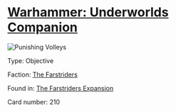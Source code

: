 # [Warhammer: Underworlds Companion](https://guidokessels.github.io/wh-underworlds)

  

![Punishing Volleys](https://warhammerunderworlds.com/wp-content/uploads/sites/6/2018/03/210_ENG.png)



Type: Objective

Faction: [The Farstriders](https://guidokessels.github.io/wh-underworlds/factions/the-farstriders.md)

Found in: [The Farstriders Expansion](https://guidokessels.github.io/wh-underworlds/locations/the-farstriders-expansion.md)

Card number: 210
